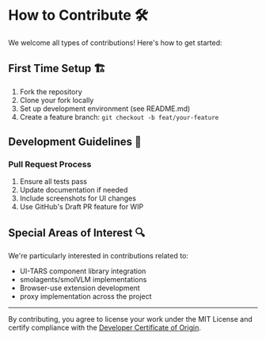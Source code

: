 # How to Contribute 🛠️

We welcome all types of contributions! Here's how to get started:

## First Time Setup 🏗️

1. Fork the repository
2. Clone your fork locally
3. Set up development environment (see README.md)
4. Create a feature branch: `git checkout -b feat/your-feature`

## Development Guidelines 📝


### Pull Request Process
1. Ensure all tests pass
2. Update documentation if needed
3. Include screenshots for UI changes
4. Use GitHub's Draft PR feature for WIP

## Special Areas of Interest 🔍
We're particularly interested in contributions related to:
- UI-TARS component library integration
- smolagents/smolVLM implementations
- Browser-use extension development
- proxy implementation across the project

---

By contributing, you agree to license your work under the MIT License and certify compliance with the [Developer Certificate of Origin](https://developercertificate.org/).
